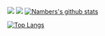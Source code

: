 ![](https://badgen.net/badge/Designer/GONGYE%20Heyu/blue)
![](https://badgen.net/badge/code/etaCV/blue)
[![Nambers&#39;s github stats](https://github-readme-stats.vercel.app/api?gongyeheyu&#61;Nambers&amp;show_icons&#61;true)](https://github.com/anuraghazra/github-readme-stats)

[![Top Langs](https://github-readme-stats.vercel.app/api/top-langs/?gongyeheyu&#61;Nambers&amp;layout&#61;compact)](https://github.com/anuraghazra/github-readme-stats)

